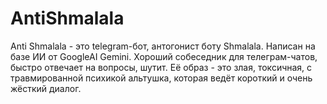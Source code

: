 # AntiShmalala
Anti Shmalala - это telegram-бот, антогонист боту Shmalala. Написан на базе ИИ от GoogleAI Gemini. Хороший собеседник для телеграм-чатов, быстро отвечает на вопросы, шутит. Её образ - это злая, токсичная, с травмированной психикой альтушка, которая ведёт короткий и очень жёсткий диалог.   
